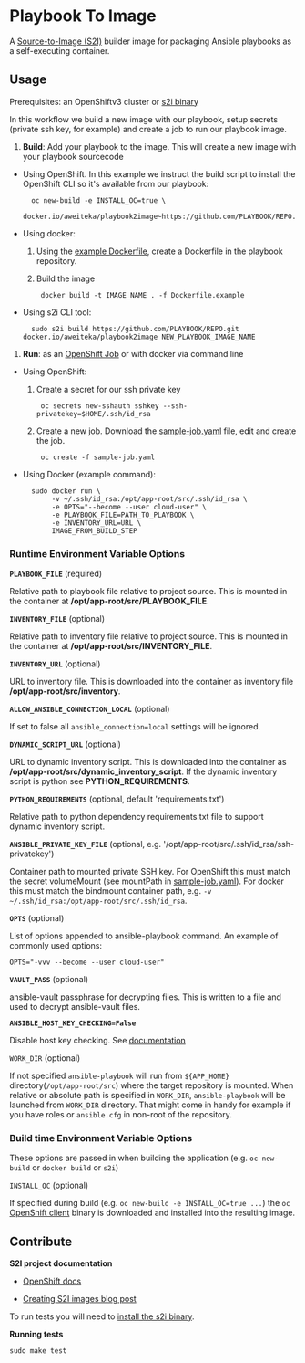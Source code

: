 # Playbook To Image

A [Source-to-Image (S2I)](https://docs.openshift.org/latest/architecture/core_concepts/builds_and_image_streams.html#source-build) builder image for packaging Ansible playbooks as a self-executing container.

## Usage

Prerequisites: an OpenShiftv3 cluster or [s2i binary](https://github.com/openshift/source-to-image/releases)

In this workflow we build a new image with our playbook, setup secrets (private ssh key, for example) and create a job to run our playbook image.

1. **Build**: Add your playbook to the image. This will create a new image with your playbook sourcecode
  * Using OpenShift. In this example we instruct the build script to install the OpenShift CLI so it's available from our playbook:

          oc new-build -e INSTALL_OC=true \
             docker.io/aweiteka/playbook2image~https://github.com/PLAYBOOK/REPO.git
  * Using docker:
    1. Using the [example Dockerfile](examples/Dockerfile.example), create a Dockerfile in the playbook repository.
    1. Build the image

            docker build -t IMAGE_NAME . -f Dockerfile.example
  * Using s2i CLI tool:

          sudo s2i build https://github.com/PLAYBOOK/REPO.git docker.io/aweiteka/playbook2image NEW_PLAYBOOK_IMAGE_NAME
1. **Run**: as an [OpenShift Job](https://docs.openshift.org/latest/dev_guide/jobs.html) or with docker via command line
  * Using OpenShift:
    1. Create a secret for our ssh private key

            oc secrets new-sshauth sshkey --ssh-privatekey=$HOME/.ssh/id_rsa
    1. Create a new job. Download the [sample-job.yaml](https://raw.githubusercontent.com/aweiteka/playbook2image/master/examples/sample-job.yaml) file, edit and create the job.

            oc create -f sample-job.yaml
  * Using Docker (example command):

          sudo docker run \
               -v ~/.ssh/id_rsa:/opt/app-root/src/.ssh/id_rsa \
               -e OPTS="--become --user cloud-user" \
               -e PLAYBOOK_FILE=PATH_TO_PLAYBOOK \
               -e INVENTORY_URL=URL \
               IMAGE_FROM_BUILD_STEP

### Runtime Environment Variable Options

**`PLAYBOOK_FILE`** (required)

Relative path to playbook file relative to project source. This is mounted in the container at **/opt/app-root/src/PLAYBOOK_FILE**.

**`INVENTORY_FILE`** (optional)

Relative path to inventory file relative to project source. This is mounted in the container at **/opt/app-root/src/INVENTORY_FILE**.

**`INVENTORY_URL`** (optional)

URL to inventory file. This is downloaded into the container as inventory file **/opt/app-root/src/inventory**.

**`ALLOW_ANSIBLE_CONNECTION_LOCAL`** (optional)

If set to false all `ansible_connection=local` settings will be ignored.

**`DYNAMIC_SCRIPT_URL`** (optional)

URL to dynamic inventory script. This is downloaded into the container as **/opt/app-root/src/dynamic_inventory_script**. If the dynamic inventory script is python see **PYTHON_REQUIREMENTS**.

**`PYTHON_REQUIREMENTS`** (optional, default 'requirements.txt')

Relative path to python dependency requirements.txt file to support dynamic inventory script.

**`ANSIBLE_PRIVATE_KEY_FILE`** (optional, e.g. '/opt/app-root/src/.ssh/id_rsa/ssh-privatekey')

Container path to mounted private SSH key. For OpenShift this must match the secret volumeMount (see mountPath in [sample-job.yaml](examples/sample-job.yaml)). For docker this must match the bindmount container path, e.g. `-v ~/.ssh/id_rsa:/opt/app-root/src/.ssh/id_rsa`.

**`OPTS`** (optional)

List of options appended to ansible-playbook command. An example of commonly used options:

```
OPTS="-vvv --become --user cloud-user"
```

**`VAULT_PASS`** (optional)

ansible-vault passphrase for decrypting files. This is written to a file and used to decrypt ansible-vault files.

**`ANSIBLE_HOST_KEY_CHECKING=False`**

Disable host key checking. See [documentation](http://docs.ansible.com/ansible/intro_getting_started.html#host-key-checking)

`WORK_DIR` (optional)

If not specified `ansible-playbook` will run from `${APP_HOME}`
directory(`/opt/app-root/src`) where the target repository is mounted.
When relative or absolute path is specified in `WORK_DIR`, `ansible-playbook`
will be launched from `WORK_DIR` directory. That might come in handy for
example if you have roles or `ansible.cfg` in non-root of the repository.

### Build time Environment Variable Options

These options are passed in when building the application (e.g. `oc new-build` or `docker build` or `s2i`)

`INSTALL_OC` (optional)

If specified during build (e.g. `oc new-build -e INSTALL_OC=true ...`) the `oc`
[OpenShift client](https://docs.openshift.org/latest/cli_reference/index.html)
binary is downloaded and installed into the resulting image.

## Contribute

**S2I project documentation**

* [OpenShift docs](https://docs.openshift.org/latest/creating_images/s2i.html)

* [Creating S2I images blog post](https://blog.openshift.com/create-s2i-builder-image/)

To run tests you will need to [install the s2i binary](https://github.com/openshift/source-to-image#installation).

**Running tests**

```
sudo make test
```

